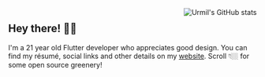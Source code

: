 <img alt="Urmil's GitHub stats" align="right" src="https://github-readme-stats.urmilshroff.vercel.app/api?username=urmilshroff&hide_border=true&hide_title=true&show_icons=true&include_all_commits=true">

## Hey there! 👋🏼

I'm a 21 year old Flutter developer who appreciates good design. You can find my résumé, social links and other details on my [website](https://urmilshroff.tech/). Scroll 👇🏼 for some open source greenery!

